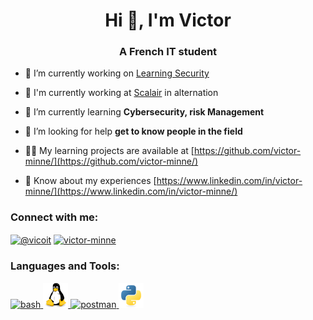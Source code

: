 <h1 align="center">Hi 👋, I'm Victor</h1>
<h3 align="center">A French IT student</h3>

- 🔭 I’m currently working on [Learning Security](https://tryhackme.com/dashboard)

- 💼 I'm currently working at [Scalair](https://scalair.fr/) in alternation

- 🌱 I’m currently learning **Cybersecurity, risk Management**

- 🤝 I’m looking for help **get to know people in the field**

- 👨‍💻 My learning projects are available at [https://github.com/victor-minne/](https://github.com/victor-minne/)

- 📄 Know about my experiences [https://www.linkedin.com/in/victor-minne/](https://www.linkedin.com/in/victor-minne/)

<h3 align="left">Connect with me:</h3>
<p align="left">
<a href="https://twitter.com/@nainainbus" target="blank"><img align="center" src="https://raw.githubusercontent.com/rahuldkjain/github-profile-readme-generator/master/src/images/icons/Social/twitter.svg" alt="@vicoit" height="30" width="40" /></a>
<a href="https://linkedin.com/in/victor-minne" target="blank"><img align="center" src="https://raw.githubusercontent.com/rahuldkjain/github-profile-readme-generator/master/src/images/icons/Social/linked-in-alt.svg" alt="victor-minne" height="30" width="40" /></a>
</p>

<h3 align="left">Languages and Tools:</h3>
<p align="left"> <a href="https://www.gnu.org/software/bash/" target="_blank" rel="noreferrer"> <img src="https://www.vectorlogo.zone/logos/gnu_bash/gnu_bash-icon.svg" alt="bash" width="40" height="40"/> </a> <a href="https://www.linux.org/" target="_blank" rel="noreferrer"> <img src="https://raw.githubusercontent.com/devicons/devicon/master/icons/linux/linux-original.svg" alt="linux" width="40" height="40"/> </a> <a href="https://postman.com" target="_blank" rel="noreferrer"> <img src="https://www.vectorlogo.zone/logos/getpostman/getpostman-icon.svg" alt="postman" width="40" height="40"/> </a> <a href="https://www.python.org" target="_blank" rel="noreferrer"> <img src="https://raw.githubusercontent.com/devicons/devicon/master/icons/python/python-original.svg" alt="python" width="40" height="40"/> </a> </p>

